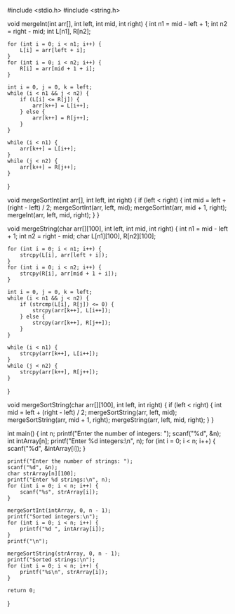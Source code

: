 #include <stdio.h>
#include <string.h>

void mergeInt(int arr[], int left, int mid, int right) {
    int n1 = mid - left + 1;
    int n2 = right - mid;
    int L[n1], R[n2];

    for (int i = 0; i < n1; i++) {
        L[i] = arr[left + i];
    }
    for (int i = 0; i < n2; i++) {
        R[i] = arr[mid + 1 + i];
    }

    int i = 0, j = 0, k = left;
    while (i < n1 && j < n2) {
        if (L[i] <= R[j]) {
            arr[k++] = L[i++];
        } else {
            arr[k++] = R[j++];
        }
    }

    while (i < n1) {
        arr[k++] = L[i++];
    }
    while (j < n2) {
        arr[k++] = R[j++];
    }
}

void mergeSortInt(int arr[], int left, int right) {
    if (left < right) {
        int mid = left + (right - left) / 2;
        mergeSortInt(arr, left, mid);
        mergeSortInt(arr, mid + 1, right);
        mergeInt(arr, left, mid, right);
    }
}

void mergeString(char arr[][100], int left, int mid, int right) {
    int n1 = mid - left + 1;
    int n2 = right - mid;
    char L[n1][100], R[n2][100];

    for (int i = 0; i < n1; i++) {
        strcpy(L[i], arr[left + i]);
    }
    for (int i = 0; i < n2; i++) {
        strcpy(R[i], arr[mid + 1 + i]);
    }

    int i = 0, j = 0, k = left;
    while (i < n1 && j < n2) {
        if (strcmp(L[i], R[j]) <= 0) {
            strcpy(arr[k++], L[i++]);
        } else {
            strcpy(arr[k++], R[j++]);
        }
    }

    while (i < n1) {
        strcpy(arr[k++], L[i++]);
    }
    while (j < n2) {
        strcpy(arr[k++], R[j++]);
    }
}

void mergeSortString(char arr[][100], int left, int right) {
    if (left < right) {
        int mid = left + (right - left) / 2;
        mergeSortString(arr, left, mid);
        mergeSortString(arr, mid + 1, right);
        mergeString(arr, left, mid, right);
    }
}

int main() {
    int n;
    printf("Enter the number of integers: ");
    scanf("%d", &n);
    int intArray[n];
    printf("Enter %d integers:\n", n);
    for (int i = 0; i < n; i++) {
        scanf("%d", &intArray[i]);
    }

    printf("Enter the number of strings: ");
    scanf("%d", &n);
    char strArray[n][100];
    printf("Enter %d strings:\n", n);
    for (int i = 0; i < n; i++) {
        scanf("%s", strArray[i]);
    }

    mergeSortInt(intArray, 0, n - 1);
    printf("Sorted integers:\n");
    for (int i = 0; i < n; i++) {
        printf("%d ", intArray[i]);
    }
    printf("\n");

    mergeSortString(strArray, 0, n - 1);
    printf("Sorted strings:\n");
    for (int i = 0; i < n; i++) {
        printf("%s\n", strArray[i]);
    }

    return 0;
}
